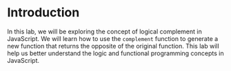 # Introduction

In this lab, we will be exploring the concept of logical complement in JavaScript. We will learn how to use the `complement` function to generate a new function that returns the opposite of the original function. This lab will help us better understand the logic and functional programming concepts in JavaScript.
